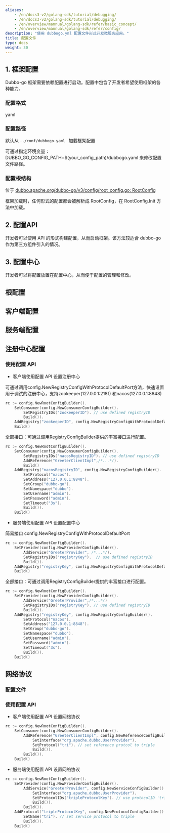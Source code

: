 ```yaml
---
aliases:
    - /en/docs3-v2/golang-sdk/tutorial/debugging/
    - /en/docs3-v2/golang-sdk/tutorial/debugging/
    - /en/overview/mannual/golang-sdk/refer/basic_concept/
    - /en/overview/mannual/golang-sdk/refer/config/
description: "使用 dubbogo.yml 配置文件形式开发微服务应用。"
title: 配置文件
type: docs
weight: 30
---
```


## 1. 框架配置

Dubbo-go 框架需要依赖配置进行启动。配置中包含了开发者希望使用框架的各种能力。

### 配置格式

yaml

### 配置路径

默认从 `../conf/dubbogo.yaml ` 加载框架配置

可通过指定环境变量：DUBBO_GO_CONFIG_PATH=$(your_config_path)/dubbogo.yaml 来修改配置文件路径。

### 配置根结构

位于 [dubbo.apache.org/dubbo-go/v3/config/root_config.go: RootConfig](https://github.com/apache/dubbo-go/blob/e00cf8d6fb2be3cd9c6e42cc3d6efa54e10229d3/config/root_config.go#L50)

框架加载时，任何形式的配置都会被解析成 RootConfig，在 RootConfig.Init 方法中加载。

## 2. 配置API

开发者可以使用 API 的形式构建配置，从而启动框架。该方法较适合 dubbo-go 作为第三方组件引入的情况。

## 3. 配置中心

开发者可以将配置放置在配置中心，从而便于配置的管理和修改。







## 根配置

## 客户端配置

## 服务端配置

## 注册中心配置

### 使用配置 API

- 客户端使用配置 API 设置注册中心

可通过调用config.NewRegistryConfigWithProtocolDefaultPort方法，快速设置用于调试的注册中心，支持zookeeper(127.0.0.1:2181) 和nacos(127.0.0.1:8848)

```go
rc := config.NewRootConfigBuilder().
    SetConsumer(config.NewConsumerConfigBuilder().
        SetRegistryIDs("zookeeperID"). // use defined registryID
        Build()).
    AddRegistry("zookeeperID", config.NewRegistryConfigWithProtocolDefaultPort("zookeeper")).
    Build()
```

全部接口：可通过调用RegistryConfigBuilder提供的丰富接口进行配置。

```go
rc := config.NewRootConfigBuilder().
    SetConsumer(config.NewConsumerConfigBuilder().
        SetRegistryIDs("nacosRegistryID"). // use defined registryID
        AddReference("GreeterClientImpl",/*...*/).
        Build()
    AddRegistry("nacosRegistryID", config.NewRegistryConfigBuilder().
        SetProtocol("nacos").
        SetAddress("127.0.0.1:8848").
        SetGroup("dubbo-go").
        SetNamespace("dubbo").
        SetUsername("admin").
        SetPassword("admin").
        SetTimeout("3s").
        Build()).
    Build()
```

- 服务端使用配置 API 设置配置中心

简易接口 config.NewRegistryConfigWithProtocolDefaultPort

```go
rc := config.NewRootConfigBuilder().
    SetProvider(config.NewProviderConfigBuilder().
        AddService("GreeterProvider", /*...*/).
        SetRegistryIDs("registryKey").  // use defined registryID
        Build()).
    AddRegistry("registryKey", config.NewRegistryConfigWithProtocolDefaultPort("zookeeper")).
    Build()
```

全部接口：可通过调用RegistryConfigBuilder提供的丰富接口进行配置。

```go
rc := config.NewRootConfigBuilder().
    SetProvider(config.NewProviderConfigBuilder().
        AddService("GreeterProvider",/*...*/)
        SetRegistryIDs("registryKey"). // use defined registryID
        Build()).
    AddRegistry("registryKey", config.NewRegistryConfigBuilder().
        SetProtocol("nacos").
        SetAddress("127.0.0.1:8848").
        SetGroup("dubbo-go").
        SetNamespace("dubbo").
        SetUsername("admin").
        SetPassword("admin").
        SetTimeout("3s").
        Build()).
    Build()
```

###

## 网络协议

### 配置文件

### 使用配置 API

- 客户端使用配置 API 设置网络协议

```go
rc := config.NewRootConfigBuilder().
    SetConsumer(config.NewConsumerConfigBuilder().
        AddReference("GreeterClientImpl", config.NewReferenceConfigBuilder().
            SetInterface("org.apache.dubbo.UserProvider").
            SetProtocol("tri"). // set reference protcol to triple
            Build()).
        Build()).
    Build()
```

- 服务端使用配置 API 设置网络协议

```go
rc := config.NewRootConfigBuilder().
    SetProvider(config.NewProviderConfigBuilder().
        AddService("GreeterProvider", config.NewServiceConfigBuilder().
            SetInterface("org.apache.dubbo.UserProvider").
            SetProtocolIDs("tripleProtocolKey"). // use protocolID 'tripleProtocolKey'
            Build()).
        Build()).
    AddProtocol("tripleProtocolKey", config.NewProtocolConfigBuilder(). // define protocol config with protocolID 'tripleProtocolKey'
        SetName("tri"). // set service protocol to triple
        Build()).
    Build()
```

###
